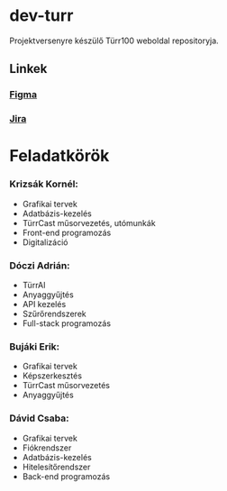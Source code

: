 # dev-turr

Projektversenyre készülő Türr100 weboldal repositoryja.

## Linkek

### [Figma](https://www.figma.com/file/dASuYN8uG6NRRPW9MqPFgH/T%C3%BCrr100---Weboldal?type=design&node-id=56-983&mode=design&t=RbKat30ky0l4B29S-0)

### [Jira](https://carolusrex.atlassian.net/)

# Feladatkörök

### Krizsák Kornél:

- Grafikai tervek
- Adatbázis-kezelés
- TürrCast műsorvezetés, utómunkák
- Front-end programozás
- Digitalizáció

### Dóczi Adrián:

- TürrAI
- Anyaggyűjtés
- API kezelés
- Szűrőrendszerek
- Full-stack programozás

### Bujáki Erik:

- Grafikai tervek
- Képszerkesztés
- TürrCast műsorvezetés
- Anyaggyűjtés

### Dávid Csaba:

- Grafikai tervek
- Fiókrendszer
- Adatbázis-kezelés
- Hitelesítőrendszer
- Back-end programozás
